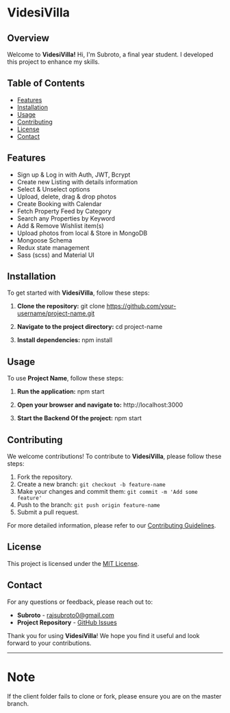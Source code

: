 # VidesiVilla

## Overview

Welcome to **VidesiVilla!** Hi, I'm Subroto, a final year student. I developed this project to enhance my skills.

## Table of Contents

- [Features](#features)
- [Installation](#installation)
- [Usage](#usage)
- [Contributing](#contributing)
- [License](#license)
- [Contact](#contact)

## Features

- Sign up & Log in with Auth, JWT, Bcrypt
- Create new Listing with details information
- Select & Unselect options
- Upload, delete, drag & drop photos
- Create Booking with Calendar
- Fetch Property Feed by Category
- Search any Properties by Keyword
- Add & Remove Wishlist item(s)
- Upload photos from local & Store in MongoDB
- Mongoose Schema
- Redux state management
- Sass (scss) and Material UI

## Installation

To get started with **VidesiVilla**, follow these steps:

1. **Clone the repository:**
   git clone https://github.com/your-username/project-name.git

2. **Navigate to the project directory:**
   cd project-name

3. **Install dependencies:**
   npm install

## Usage

To use **Project Name**, follow these steps:

1. **Run the application:**
   npm start

2. **Open your browser and navigate to:**
   http://localhost:3000

3. **Start the Backend Of the project:**
   npm start

## Contributing

We welcome contributions! To contribute to **VidesiVilla**, please follow these steps:

1. Fork the repository.
2. Create a new branch: `git checkout -b feature-name`
3. Make your changes and commit them: `git commit -m 'Add some feature'`
4. Push to the branch: `git push origin feature-name`
5. Submit a pull request.

For more detailed information, please refer to our [Contributing Guidelines](CONTRIBUTING.md).

## License

This project is licensed under the [MIT License](LICENSE).

## Contact

For any questions or feedback, please reach out to:

- **Subroto** - [rajsubroto0@gmail.com](mailto:your-email@example.com)
- **Project Repository** - [GitHub Issues](https://github.com/Subroto17/Hotel-Reservation-App/tree/master)

Thank you for using **VidesiVilla**! We hope you find it useful and look forward to your contributions.

---

# Note

If the client folder fails to clone or fork, please ensure you are on the master branch.

